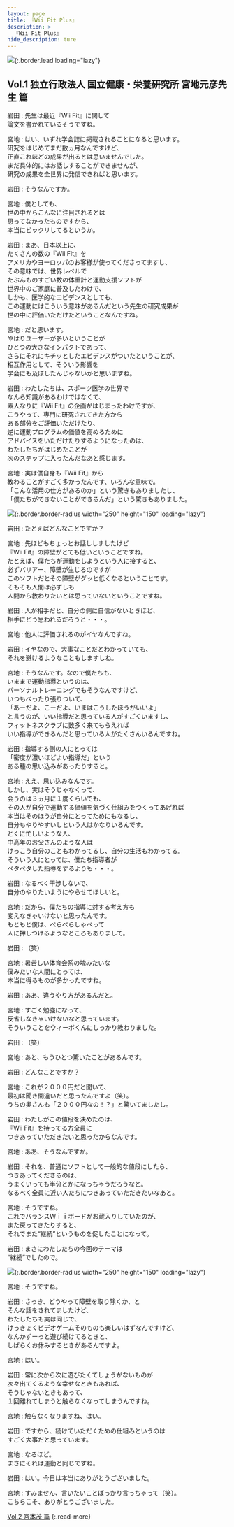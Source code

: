```yaml
---
layout: page
title: 『Wii Fit Plus』
description: >
  『Wii Fit Plus』
hide_description: ture
---
```


![](/interviews/jp/wii/rfpj/vol1/img/mainvisual5.jpg){:.border.lead loading="lazy"}

## Vol.1 独立行政法人 国立健康・栄養研究所 宮地元彦先生 篇

岩田
: 先生は最近『Wii Fit』に関して<br>論文を書かれているそうですね。

宮地
: はい、いずれ学会誌に掲載されることになると思います。<br>研究をはじめてまだ数ヵ月なんですけど、<br>正直これほどの成果が出るとは思いませんでした。<br>まだ具体的にはお話しすることができませんが、<br>研究の成果を全世界に発信できればと思います。

岩田
: そうなんですか。

宮地
: 僕としても、<br>世の中からこんなに注目されるとは<br>思ってなかったものですから、<br>本当にビックリしてるというか。

岩田
: まあ、日本以上に、<br>たくさんの数の『Wii Fit』を<br>アメリカやヨーロッパのお客様が使ってくださってますし、<br>その意味では、世界レベルで<br>たぶんものすごい数の体重計と運動支援ソフトが<br>世界中のご家庭に普及したわけで、<br>しかも、医学的なエビデンスとしても、<br>この運動にはこういう意味があるんだという先生の研究成果が<br>世の中に評価いただけたということなんですね。

宮地
: だと思います。<br>やはりユーザーが多いということが<br>ひとつの大きなインパクトであって、<br>さらにそれにキチッとしたエビデンスがついたということが、<br>相互作用として、そういう影響を<br>学会にも及ぼしたんじゃないかと思いますね。

岩田
: わたしたちは、スポーツ医学の世界で<br>なんら知識があるわけではなくて、<br>素人なりに『Wii Fit』の企画がはじまったわけですが、<br>こうやって、専門に研究されてきた方から<br>ある部分をご評価いただけたり、<br>逆に運動プログラムの価値を高めるために<br>アドバイスをいただけたりするようになったのは、<br>わたしたちがはじめたことが<br>次のステップに入ったんだなあと感じます。

宮地
: 実は僕自身も『Wii Fit』から<br>教わることがすごく多かったんです、いろんな意味で。<br>「こんな活用の仕方があるのか」という驚きもありましたし、<br>「僕たちができないことができるんだ」という驚きもありました。

![](/interviews/jp/wii/rfpj/vol1/img/photo10.jpg){:.border.border-radius width="250" height="150" loading="lazy"}

岩田
: たとえばどんなことですか？

宮地
: 先ほどもちょっとお話ししましたけど<br>『Wii Fit』の障壁がとても低いということですね。<br>たとえば、僕たちが運動をしようという人に接すると、<br>必ずバリアー、障壁が生じるのですが<br>このソフトだとその障壁がグッと低くなるということです。<br>そもそも人間は必ずしも<br>人間から教わりたいとは思っていないということですね。

岩田
: 人が相手だと、自分の側に自信がないときほど、<br>相手にどう思われるだろうと・・・。

宮地
: 他人に評価されるのがイヤなんですね。

岩田
: イヤなので、大事なことだとわかっていても、<br>それを避けるようなこともしますしね。

宮地
: そうなんです。なので僕たちも、<br>いままで運動指導というのは、<br>パーソナルトレーニングでもそうなんですけど、<br>いつもべったり張りついて、<br>「あーだよ、こーだよ、いまはこうしたほうがいいよ」<br>と言うのが、いい指導だと思っている人がすごくいますし、<br>フィットネスクラブに数多く来てもらえれば<br>いい指導ができるんだと思っている人がたくさんいるんですね。

岩田
: 指導する側の人にとっては<br>「密度が濃いほどよい指導だ」という<br>ある種の思い込みがあったりすると。

宮地
: ええ、思い込みなんです。<br>しかし、実はそうじゃなくって、<br>会うのは３ヵ月に１度くらいでも、<br>その人が自分で運動する価値を気づく仕組みをつくってあげれば<br>本当はそのほうが自分にとってためにもなるし、<br>自分もやりやすいしという人はかなりいるんです。<br>とくに忙しいような人、<br>中高年のお父さんのような人は<br>けっこう自分のこともわかってるし、自分の生活もわかってる。<br>そういう人にとっては、僕たち指導者が<br>ベタベタした指導をするよりも・・・。

岩田
: なるべく干渉しないで、<br>自分のやりたいようにやらせてほしいと。

宮地
: だから、僕たちの指導に対する考え方も<br>変えなきゃいけないと思ったんです。<br>もともと僕は、べらべらしゃべって<br>人に押しつけるようなところもありまして。

岩田
: （笑）

宮地
: 暑苦しい体育会系の塊みたいな<br>僕みたいな人間にとっては、<br>本当に得るものが多かったですね。

岩田
: ああ、違うやり方があるんだと。

宮地
: すごく勉強になって、<br>反省しなきゃいけないなと思っています。<br>そういうことをウィーボくんにしっかり教わりました。

岩田
: （笑）

宮地
: あと、もうひとつ驚いたことがあるんです。

岩田
: どんなことですか？

宮地
: これが２０００円だと聞いて、<br>最初は聞き間違いだと思ったんですよ（笑）。<br>うちの奥さんも「２０００円なの！？」と驚いてましたし。

岩田
: わたしがこの値段を決めたのは、<br>『Wii Fit』を持ってる方全員に<br>つきあっていただきたいと思ったからなんです。

宮地
: ああ、そうなんですか。

岩田
: それを、普通にソフトとして一般的な値段にしたら、<br>つきあってくださるのは、<br>うまくいっても半分とかになっちゃうだろうなと。<br>なるべく全員に近い人たちにつきあっていただきたいなあと。

宮地
: そうですね。<br>これでバランスＷｉｉボードがお蔵入りしていたのが、<br>また戻ってきたりすると、<br>それでまた“継続”というものを促したことになって。

岩田
: まさにわたしたちの今回のテーマは<br>“継続”でしたので。

![](/interviews/jp/wii/rfpj/vol1/img/photo11.jpg){:.border.border-radius width="250" height="150" loading="lazy"}

宮地
: そうですね。

岩田
: さっき、どうやって障壁を取り除くか、と<br>そんな話をされてましたけど、<br>わたしたちも実は同じで、<br>けっきょくビデオゲームそのものも楽しいはずなんですけど、<br>なんかずーっと遊び続けてるときと、<br>しばらくお休みするときがあるんですよ。

宮地
: はい。

岩田
: 常に次から次に遊びたくてしょうがないものが<br>次々出てくるような幸せなときもあれば、<br>そうじゃないときもあって、<br>１回離れてしまうと触らなくなってしまうんですね。

宮地
: 触らなくなりますね、はい。

岩田
: ですから、続けていただくための仕組みというのは<br>すごく大事だと思っています。

宮地
: なるほど。<br>まさにそれは運動と同じですね。

岩田
: はい。今日は本当にありがとうございました。

宮地
: すみません、言いたいことばっかり言っちゃって（笑）。<br>こちらこそ、ありがとうございました。

[Vol.2 宮本茂 篇](../vol2/1.md)
{:.read-more}

